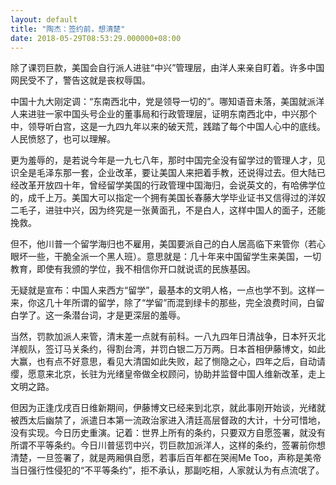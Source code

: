 ```yaml
---
layout: default
title: "陶杰：签约前，想清楚"
date: 2018-05-29T08:53:29.000000+08:00
---
```


除了课罚巨款，美国会自行派人进驻“中兴”管理层，由洋人来亲自盯着。许多中国网民受不了，警告这就是丧权辱国。

中国十九大刚定调：“东南西北中，党是领导一切的”。哪知语音未落，美国就派洋人来进驻一家中国头号企业的董事局和行政管理层，证明东南西北中，中兴那个中，领导听白宫，这是一九四九年以来的破天荒，践踏了每个中国人心中的底线。人民愤怒了，也可以理解。

更为羞辱的，是若说今年是一九七八年，那时中国完全没有留学过的管理人才，见识全是毛泽东那一套，企业改革，要让美国人来把着手教，还说得过去。但大陆已经改革开放四十年，曾经留学美国的行政管理中国海归，会说英文的，有哈佛学位的，成千上万。美国大可以指定一个拥有美国长春藤大学毕业证书又信得过的洋奴二毛子，进驻中兴，因为终究是一张黄面孔，不是白人，这样中国人的面子，还能挽救。

但不，他川普一个留学海归也不雇用，美国要派自己的白人居高临下来管你（若心眼坏一些，干脆全派一个黑人班）。意思就是：几十年来中国留学生来美国，一切教育，即使有我颁的学位，我不相信你开口就说谎的民族基因。

无疑就是宣布：中国人来西方“留学”，最基本的文明人格，一点也学不到。这样一来，你这几十年所谓的留学，除了“学留”而混到绿卡的那些，完全浪费时间，白留白学了。这一条潜台词，才是更深层的羞辱。

当然，罚款加派人来管，清末差一点就有前科。一八九四年日清战争，日本歼灭北洋舰队，签订马关条约，得割台湾，并罚白银二万万两。日本首相伊藤博文，如此大赢，也有点不好意思，看见大清国如此失败，起了恻隐之心，四年之后，自动请缨，愿意来北京，长驻为光绪皇帝做全权顾问，协助并监督中国人维新改革，走上文明之路。

但因为正逢戊戌百日维新期间，伊藤博文已经来到北京，就此事刚开始谈，光绪就被西太后幽禁了，派遣日本第一流政治家进入清廷高层督政的大计，十分可惜地，没有实现。今日历史重演。记着：世界上所有的条约，只要双方自愿签署，就没有所谓不平等条约。今日川普惩罚中兴，罚巨款加派洋人，这样的条约，签署前你想清楚，一旦签署了，就是两厢俱自愿，若事后百年都在哭闹Me Too，声称是美帝当日强行性侵犯的“不平等条约”，拒不承认，那副吃相，人家就认为有点流氓了。

